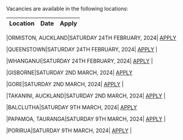 Vacancies are available in the following locations:

| Location | Date | Apply |
|---|---|---|

|ORMISTON, AUCKLAND|SATURDAY 24TH FEBRUARY, 2024| [APPLY](mailto:tfaala@rgis.co.nz?subject=ORMISTON%20-%20SATURDAY%2024TH%20FEBRUARY)

|QUEENSTOWN|SATURDAY 24TH FEBRUARY, 2024| [APPLY](mailto:tfaala@rgis.co.nz?subject=QUEENSTOWN%20-%20SATURDAY%2024TH%20FEBRUARY) |

|WHANGANUI|SATURDAY 24TH FEBRUARY, 2024| [APPLY](mailto:tfaala@rgis.co.nz?subject=WHAKATANE%20-%20SATURDAY%2024TH%20FEBRUARY) |

|GISBORNE|SATURDAY 2ND MARCH, 2024| [APPLY](mailto:tfaala@rgis.co.nz?subject=GISBORNE%20-%20SATURDAY%202ND%20MARCH)

|GORE|SATURDAY 2ND MARCH, 2024| [APPLY](mailto:tfaala@rgis.co.nz?subject=GORE%20-%20SATURDAY%202ND%20MARCH) |

|TAKANINI, AUCKLAND|SATURDAY 2ND MARCH, 2024| [APPLY](mailto:tfaala@rgis.co.nz?subject=TAKANINI%20-%20SATURDAY%202ND%20MARCH) |

|BALCLUTHA|SATURDAY 9TH MARCH, 2024| [APPLY](mailto:tfaala@rgis.co.nz?subject=BALCLUTHA%20-%20SATURDAY%209TH%20MARCH)

|PAPAMOA, TAURANGA|SATURDAY 9TH MARCH, 2024| [APPLY](mailto:tfaala@rgis.co.nz?subject=PAPAMOA%20-%20SATURDAY%209TH%20MARCH) |

|PORIRUA|SATURDAY 9TH MARCH, 2024| [APPLY](mailto:tfaala@rgis.co.nz?subject=PORIRUA%20-%20SATURDAY%209TH%20MARCH) |

